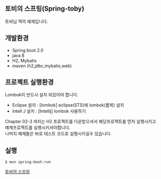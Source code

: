 
## 토비의 스프링(Spring-toby)
토비님 책의 예제입니다.

## 개발환경
* Spring boot 2.0
* java  8
* H2, Mybatis
* maven (h2,jdbc,mybatis,web)


##  프로젝트 실행환경
Lombok이 반드시 설치 되있어야 합니다.<br>
* Eclipse 설치 : [lombok] eclipse(STS)에 lombok(롬복) 설치
* Intell J 설치 : [Intellij] lombok 사용하기

Chapter 02-3 까지는 H2 프로젝트를 다운받으셔서 해당프로젝트를 먼저 실행시키고 예제프로젝트를 실행시키셔야합니다. <br>
나머지 예제들은 바로 테스트 코드로 실행시키실수 있습니다.




## 실행
```
$ mvn spring-boot:run
```



[토비의 스프링](http://book.naver.com/bookdb/book_detail.nhn?bid=7006516)
